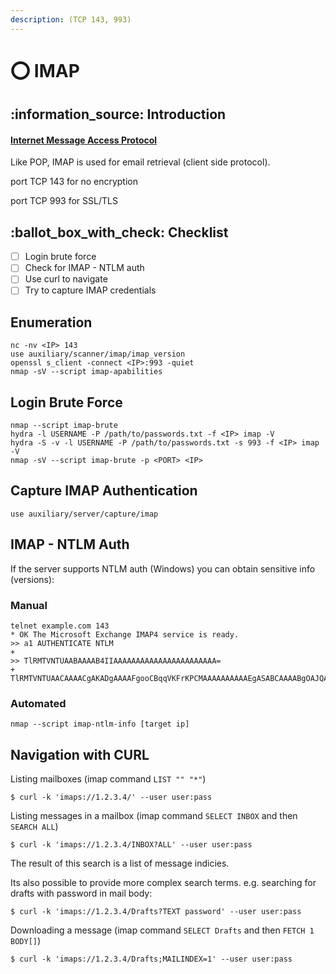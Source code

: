 ```yaml
---
description: (TCP 143, 993)
---
```


# ⭕ IMAP

## :information\_source: Introduction

#### [Internet Message Access Protocol](https://datatracker.ietf.org/doc/html/rfc3501)

Like POP, IMAP is used for email retrieval (client side protocol).

port TCP 143 for no encryption

port TCP 993 for SSL/TLS

## :ballot\_box\_with\_check: Checklist

* [ ] Login brute force
* [ ] Check for IMAP - NTLM auth
* [ ] Use curl to navigate
* [ ] Try to capture IMAP credentials

## Enumeration

```
nc -nv <IP> 143
use auxiliary/scanner/imap/imap_version
openssl s_client -connect <IP>:993 -quiet
nmap -sV --script imap-apabilities
```

## Login Brute Force

```
nmap --script imap-brute
hydra -l USERNAME -P /path/to/passwords.txt -f <IP> imap -V
hydra -S -v -l USERNAME -P /path/to/passwords.txt -s 993 -f <IP> imap -V
nmap -sV --script imap-brute -p <PORT> <IP>
```

## Capture IMAP Authentication

```
use auxiliary/server/capture/imap
```

## IMAP - NTLM Auth

If the server supports NTLM auth (Windows) you can obtain sensitive info (versions):

### Manual

```
telnet example.com 143
* OK The Microsoft Exchange IMAP4 service is ready.
>> a1 AUTHENTICATE NTLM
+
>> TlRMTVNTUAABAAAAB4IIAAAAAAAAAAAAAAAAAAAAAAA= 
+ TlRMTVNTUAACAAAACgAKADgAAAAFgooCBqqVKFrKPCMAAAAAAAAAAEgASABCAAAABgOAJQAAAA9JAEkAUwAwADEAAgAKAEkASQBTADAAMQABAAoASQBJAFMAMAAxAAQACgBJAEkAUwAwADEAAwAKAEkASQBTADAAMQAHAAgAHwMI0VPy1QEAAAAA
```

### Automated

```
nmap --script imap-ntlm-info [target ip]
```

## Navigation with CURL

Listing mailboxes (imap command `LIST "" "*"`)

```
$ curl -k 'imaps://1.2.3.4/' --user user:pass
```

Listing messages in a mailbox (imap command `SELECT INBOX` and then `SEARCH ALL`)

```
$ curl -k 'imaps://1.2.3.4/INBOX?ALL' --user user:pass
```

The result of this search is a list of message indicies.

Its also possible to provide more complex search terms. e.g. searching for drafts with password in mail body:

```
$ curl -k 'imaps://1.2.3.4/Drafts?TEXT password' --user user:pass
```

Downloading a message (imap command `SELECT Drafts` and then `FETCH 1 BODY[]`)

```
$ curl -k 'imaps://1.2.3.4/Drafts;MAILINDEX=1' --user user:pass
```
